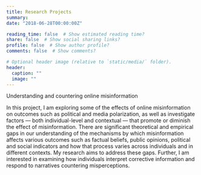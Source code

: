 ```yaml
---
title: Research Projects
summary: 
date: "2018-06-28T00:00:00Z"

reading_time: false  # Show estimated reading time?
share: false  # Show social sharing links?
profile: false  # Show author profile?
comments: false  # Show comments?

# Optional header image (relative to `static/media/` folder).
header:
  caption: ""
  image: ""
---
```

Understanding and countering online misinformation

In this project, I am exploring some of the effects of online misinformation on outcomes such as political and media polarization, as well as investigate factors — both individual-level and contextual — that promote or diminish the effect of misinformation.  There are significant theoretical and empirical gaps in our understanding of the mechanisms by which misinformation affects various outcomes such as factual beliefs, public opinions, political and social indicators and how that process varies across individuals and in different contexts. My research aims to address these gaps. Further, I am interested in examining how individuals interpret corrective information and respond to narratives countering misperceptions.